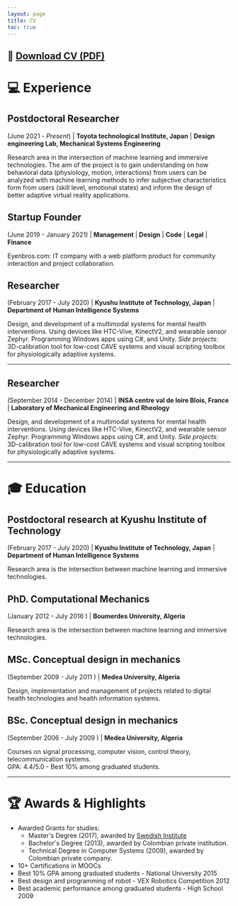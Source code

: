 ```yaml
---
layout: page
title: CV
toc: true
---
```


📄 <a href="{{ site.baseurl }}{% link /assets/files/Brahim-Benaissa_CV.pdf %}" target="_blank">Download CV (PDF)</a>
---

# 💻 Experience

## Postdoctoral Researcher
(June 2021 - *Present*) | **Toyota technological Institute, Japan** | **Design engineering Lab, Mechanical Systems Engineering**

Research area in the intersection of machine learning and immersive technologies.
The aim of the project is to gain understanding on how behavioral data (physiology, motion, interactions) from users can be analyzed with machine learning methods to infer subjective characteristics form from users (skill level, emotional states) and inform the design of better adaptive virtual reality applications.<br>

## Startup Founder
(June 2019 - January 2021) | **Management** | **Design** | **Code** | **Legal** | **Finance**

Eyenbros.com: IT company with a web platform product for community interaction and project
collaboration.  

## Researcher
(February 2017 - July 2020) | **Kyushu Institute of Technology, Japan** | **Department of Human Intelligence Systems**

Design, and development of a multimodal systems for mental health interventions. Using devices like HTC-Vive, KinectV2, and wearable sensor Zephyr. Programming Windows apps using C#, and Unity. *Side projects:* 3D-calibration tool for low-cost CAVE systems and visual scripting toolbox for physiologically adaptive systems.

---


## Researcher
(September 2014 - December 2014) | **INSA centre val de loire Blois, France** | **Laboratory of Mechanical Engineering and Rheology**

Design, and development of a multimodal systems for mental health interventions. Using devices like HTC-Vive, KinectV2, and wearable sensor Zephyr. Programming Windows apps using C#, and Unity. *Side projects:* 3D-calibration tool for low-cost CAVE systems and visual scripting toolbox for physiologically adaptive systems.

---

# 🎓 Education

## Postdoctoral research at Kyushu Institute of Technology
(February 2017 - July 2020) | **Kyushu Institute of Technology, Japan** | **Department of Human Intelligence Systems**

Research area is the intersection between machine learning and immersive technologies.


## PhD. Computational Mechanics
(January 2012 - July 2016 ) | **Boumerdes University, Algeria**

Research area is the intersection between machine learning and immersive technologies.

## MSc. Conceptual design in mechanics
(September 2009 - July 2011 ) | **Medea University, Algeria**

Design, implementation and management of projects related to digital health technologies and health information systems.

## BSc. Conceptual design in mechanics
(September 2006 - July 2009 ) | **Medea University, Algeria**

Courses on signal processing, computer vision, control theory, telecommunication systems. <br>
GPA: 4.4/5.0 - Best 10% among graduated students.

---

# 🏆 Awards & Highlights

- Awarded Grants for studies:
    - Master's Degree (2017), awarded by [Swedish Institute](https://eng.si.se/scholarship/the-swedish-institute-study-scholarships/)
    - Bachelor's Degree (2013), awarded by Colombian private institution.
    - Technical Degree in Computer Systems (2009), awarded by Colombian private company.
- 10+ Certifications in MOOCs
- Best 10% GPA among graduated students - National University 2015
- Best design and programming of robot - VEX Robotics Competition 2012
- Best academic performance among graduated students - High School 2009
